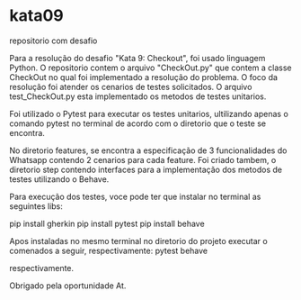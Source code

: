 # kata09
repositorio com desafio

Para a resolução do desafio "Kata 9: Checkout", foi usado linguagem Python.
O repositorio contem o arquivo "CheckOut.py" que contem a classe CheckOut no qual foi implementado a resolução do problema.
O foco da resolução foi atender os cenarios de testes solicitados.
O arquivo test_CheckOut.py esta implementado os metodos de testes unitarios.

Foi utilizado o Pytest para executar os testes unitarios, ultilizando apenas o comando pytest no terminal de acordo com o diretorio que o teste se encontra.

No diretorio features, se encontra a especificação de 3 funcionalidades do Whatsapp contendo 2 cenarios para cada feature.
Foi criado tambem, o diretorio step contendo interfaces para a implementação dos metodos de testes utilizando o Behave.

Para execução dos testes, voce pode ter que instalar no terminal as seguintes libs:

pip install gherkin
pip install pytest
pip install behave

Apos instaladas no mesmo terminal no diretorio do projeto executar o comenados a seguir, respectivamente:
pytest
behave

respectivamente.

Obrigado pela oportunidade
At.
